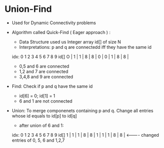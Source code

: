 # Union-Find

  - Used for Dynamic Connectivity problems
  
  - Algorithm called Quick-Find ( Eager approach ) :
    - Data Structure used us Integer array id[] of size N
    - Interpretations: p and q are connectedd iff they have the same id
    
    idx: 0   1   2   3   4   5   6   7   8   9
    id[] O | 1 | 1 | 8 | 8 | 0 | 0 | 1 | 8 | 8 |
    
    - 0,5 and 6 are connected
    - 1,2 and 7 are connected
    - 3,4,8 and 9 are connected
    
  - Find: Check if p and q have the same id
    - id[6] = 0; id[1] = 1
    - 6 and 1 are not connected
  
  - Union: To merge componenets containing p and q. Change all entries whose id equals to id[p] to id[q]
    - after union of 6 and 1:
    
    idx: 0   1   2   3   4   5   6   7   8   9
    id[] 1 | 1 | 1 | 8 | 8 | 1 | 1 | 1 | 8 | 8 |    <---- changed entries of 0, 5, 6 and 1,2,7
  
